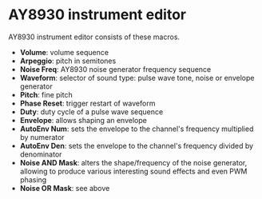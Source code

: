 # AY8930 instrument editor

AY8930 instrument editor consists of these macros.

- **Volume**: volume sequence
- **Arpeggio**: pitch in semitones
- **Noise Freq**: AY8930 noise generator frequency sequence
- **Waveform**: selector of sound type: pulse wave tone, noise or envelope generator
- **Pitch**: fine pitch
- **Phase Reset**: trigger restart of waveform
- **Duty**: duty cycle of a pulse wave sequence
- **Envelope**: allows shaping an envelope
- **AutoEnv Num**: sets the envelope to the channel's frequency multiplied by numerator
- **AutoEnv Den**: sets the envelope to the channel's frequency divided by denominator
- **Noise AND Mask**: alters the shape/frequency of the noise generator, allowing to produce various interesting sound effects and even PWM phasing
- **Noise OR Mask**: see above
